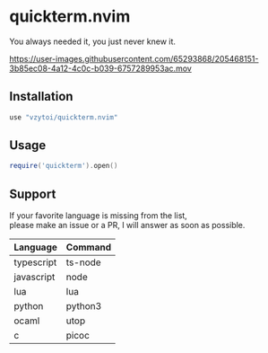 # quickterm.nvim

You always needed it, you just never knew it.


https://user-images.githubusercontent.com/65293868/205468151-3b85ec08-4a12-4c0c-b039-6757289953ac.mov

## Installation

```lua
use "vzytoi/quickterm.nvim"
```

## Usage

```lua
require('quickterm').open()
```

## Support

If your favorite language is missing from the list,<br/>
please make an issue or a PR, I will answer as soon as possible.

| Language   | Command |
|------------|---------|
| typescript | ts-node |
| javascript | node    |
| lua        | lua     |
| python     | python3 |
| ocaml      | utop    |
| c          | picoc   |
